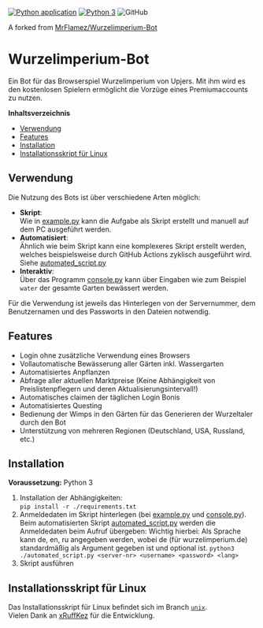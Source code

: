 [![Python application](https://github.com/MasterZydra/WurzelimperiumBot/actions/workflows/python-app.yml/badge.svg)](https://github.com/MasterZydra/WurzelimperiumBot/actions/workflows/python-app.yml)
[![Python 3](https://img.shields.io/badge/python-3-blue.svg)](https://www.python.org/)
![GitHub](https://img.shields.io/github/license/MasterZydra/WurzelimperiumBot)

A forked from [MrFlamez/Wurzelimperium-Bot](https://github.com/MrFlamez/Wurzelimperium-Bot)

# Wurzelimperium-Bot
Ein Bot für das Browserspiel Wurzelimperium von Upjers. Mit ihm wird es den kostenlosen Spielern ermöglicht die Vorzüge eines Premiumaccounts zu nutzen.

**Inhaltsverzeichnis**
- [Verwendung](#verwendung)
- [Features](#features)
- [Installation](#installation)
- [Installationsskript für Linux](#installationsskript-für-linux)

## Verwendung
Die Nutzung des Bots ist über verschiedene Arten möglich:
- **Skript**:  
Wie in [example.py](./example.py) kann die Aufgabe als Skript erstellt und manuell auf dem PC ausgeführt werden.
- **Automatisiert**:  
Ähnlich wie beim Skript kann eine komplexeres Skript erstellt werden, welches beispielsweise durch GitHub Actions zyklisch ausgeführt wird. Siehe [automated_script.py](./automated_script.py)
- **Interaktiv**:  
Über das Programm [console.py](./console.py) kann über Eingaben wie zum Beispiel `water` der gesamte Garten bewässert werden.

Für die Verwendung ist jeweils das Hinterlegen von der Servernummer, dem Benutzernamen und des Passworts in den Dateien notwendig.

## Features
- Login ohne zusätzliche Verwendung eines Browsers
- Vollautomatische Bewässerung aller Gärten inkl. Wassergarten
- Automatisiertes Anpflanzen
- Abfrage aller aktuellen Marktpreise (Keine Abhängigkeit von Preislistenpflegern und deren Aktualisierungsintervall!)
- Automatisches claimen der täglichen Login Bonis
- Automatisiertes Questing
- Bedienung der Wimps in den Gärten für das Generieren der Wurzeltaler durch den Bot
- Unterstützung von mehreren Regionen (Deutschland, USA, Russland, etc.)

## Installation
**Voraussetzung:** Python 3
1. Installation der Abhängigkeiten:  
`pip install -r ./requirements.txt`
2. Anmeldedaten im Skript hinterlegen (bei [example.py](./example.py) und [console.py](./console.py)).  
   Beim automatisierten Skript [automated_script.py](./automated_script.py) werden die Anmeldedaten beim Aufruf übergeben:
   Wichtig hierbei: Als Sprache kann de, en, ru angegeben werden, wobei de (für wurzelimperium.de) standardmäßig als Argument gegeben ist und optional ist.
   `python3 ./automated_script.py <server-nr> <username> <password> <lang>`
3. Skript ausführen

## Installationsskript für Linux
Das Installationsskript für Linux befindet sich im Branch [`unix`](https://github.com/MasterZydra/WurzelimperiumBot/tree/unix).  
Vielen Dank an [xRuffKez](https://github.com/xRuffKez) für die Entwicklung.
